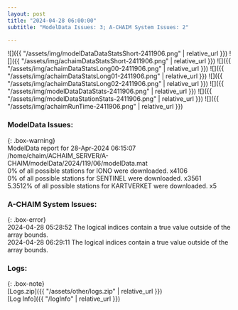 ```yaml
---
layout: post
title: "2024-04-28 06:00:00"
subtitle: "ModelData Issues: 3; A-CHAIM System Issues: 2"

---
```


![]({{ "/assets/img/modelDataDataStatsShort-2411906.png" | relative_url }})
![]({{ "/assets/img/achaimDataStatsShort-2411906.png" | relative_url }})
![]({{ "/assets/img/achaimDataStatsLong00-2411906.png" | relative_url }})
![]({{ "/assets/img/achaimDataStatsLong01-2411906.png" | relative_url }})
![]({{ "/assets/img/achaimDataStatsLong02-2411906.png" | relative_url }})
![]({{ "/assets/img/modelDataDataStats-2411906.png" | relative_url }})
![]({{ "/assets/img/modelDataStationStats-2411906.png" | relative_url }})
![]({{ "/assets/img/achaimRunTime-2411906.png" | relative_url }})


### ModelData Issues:  
  
{: .box-warning}  
 ModelData report for 28-Apr-2024 06:15:07   
 /home/chaim/ACHAIM_SERVER/A-CHAIM/modelData/2024/119/06/modelData.mat   
 0% of all possible stations for IONO were downloaded. x4106   
 0% of all possible stations for SENTINEL were downloaded. x3561   
 5.3512% of all possible stations for KARTVERKET were downloaded. x5   
  
### A-CHAIM System Issues:  
  
{: .box-error}  
2024-04-28 05:28:52 The logical indices contain a true value outside of the array bounds.  
2024-04-28 06:29:11 The logical indices contain a true value outside of the array bounds.  

### Logs:  
  
{: .box-note}  
[Logs.zip]({{ "/assets/other/logs.zip" | relative_url }})  
[Log Info]({{ "/logInfo" | relative_url }})  
